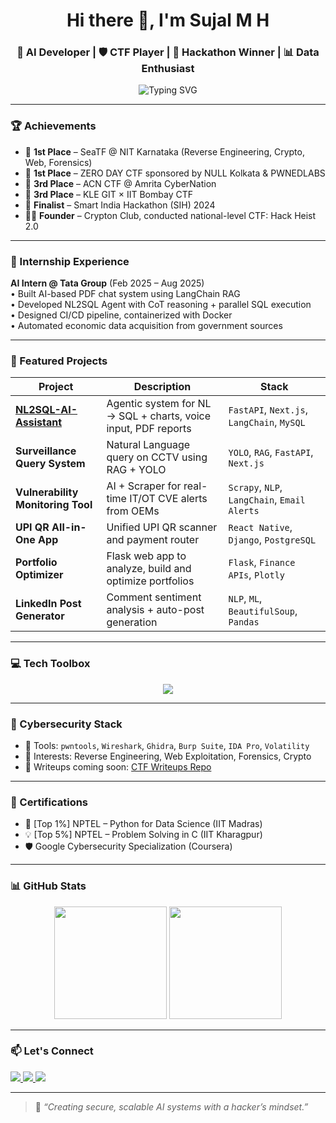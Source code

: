 <h1 align="center">Hi there 👋, I'm Sujal M H</h1>
<h3 align="center">🚀 AI Developer | 🛡️ CTF Player | 🎯 Hackathon Winner | 📊 Data Enthusiast</h3>

<p align="center">
  <img src="https://readme-typing-svg.herokuapp.com?font=Fira+Code&duration=2500&pause=1000&center=true&vCenter=true&width=435&lines=AI+%26+Cybersecurity+Enthusiast;Hackathon+%2B+CTF+Winner;FastAPI+%2B+LangChain+%2B+RAG+Ninja" alt="Typing SVG" />
</p>

---

### 🏆 Achievements

- 🥇 **1st Place** – SeaTF @ NIT Karnataka (Reverse Engineering, Crypto, Web, Forensics)
- 🥇 **1st Place** – ZERO DAY CTF sponsored by NULL Kolkata & PWNEDLABS
- 🥉 **3rd Place** – ACN CTF @ Amrita CyberNation
- 🥉 **3rd Place** – KLE GIT × IIT Bombay CTF
- 🏁 **Finalist** – Smart India Hackathon (SIH) 2024
- 🧑‍💻 **Founder** – Crypton Club, conducted national-level CTF: Hack Heist 2.0

---

### 💼 Internship Experience

**AI Intern @ Tata Group** (Feb 2025 – Aug 2025)  
• Built AI-based PDF chat system using LangChain RAG  
• Developed NL2SQL Agent with CoT reasoning + parallel SQL execution  
• Designed CI/CD pipeline, containerized with Docker  
• Automated economic data acquisition from government sources

---

### 🚀 Featured Projects

| Project | Description | Stack |
|--------|-------------|-------|
| **[NL2SQL-AI-Assistant](https://github.com/sujalmh)** | Agentic system for NL → SQL + charts, voice input, PDF reports | `FastAPI`, `Next.js`, `LangChain`, `MySQL` |
| **Surveillance Query System** | Natural Language query on CCTV using RAG + YOLO | `YOLO`, `RAG`, `FastAPI`, `Next.js` |
| **Vulnerability Monitoring Tool** | AI + Scraper for real-time IT/OT CVE alerts from OEMs | `Scrapy`, `NLP`, `LangChain`, `Email Alerts` |
| **UPI QR All-in-One App** | Unified UPI QR scanner and payment router | `React Native`, `Django`, `PostgreSQL` |
| **Portfolio Optimizer** | Flask web app to analyze, build and optimize portfolios | `Flask`, `Finance APIs`, `Plotly` |
| **LinkedIn Post Generator** | Comment sentiment analysis + auto-post generation | `NLP`, `ML`, `BeautifulSoup`, `Pandas` |

---

### 💻 Tech Toolbox

<p align="center">
  <img src="https://skillicons.dev/icons?i=python,fastapi,react,nextjs,django,flask,postgresql,mysql,docker,azure,js,html,css,git,bash" />
</p>

---

### 🔐 Cybersecurity Stack

- 🧰 Tools: `pwntools`, `Wireshark`, `Ghidra`, `Burp Suite`, `IDA Pro`, `Volatility`
- 🧠 Interests: Reverse Engineering, Web Exploitation, Forensics, Crypto
- 📂 Writeups coming soon: [CTF Writeups Repo](https://github.com/sujalmh)

---

### 📜 Certifications

- 🧮 [Top 1%] NPTEL – Python for Data Science (IIT Madras)
- 💡 [Top 5%] NPTEL – Problem Solving in C (IIT Kharagpur)
- 🛡️ Google Cybersecurity Specialization (Coursera)

---

### 📊 GitHub Stats

<p align="center">
  <img src="https://github-readme-stats.vercel.app/api?username=sujalmh&show_icons=true&theme=radical" height="180"/>
  <img src="https://github-readme-stats.vercel.app/api/top-langs/?username=sujalmh&layout=compact&theme=radical" height="180"/>
</p>

---

### 📫 Let's Connect

<p align="left">
  <a href="mailto:sujalmh9@gmail.com">
    <img src="https://img.shields.io/badge/Gmail-red?style=for-the-badge&logo=gmail&logoColor=white" />
  </a>
  <a href="https://linkedin.com/in/sujalmh" target="_blank">
    <img src="https://img.shields.io/badge/LinkedIn-blue?style=for-the-badge&logo=linkedin&logoColor=white" />
  </a>
  <a href="https://github.com/sujalmh" target="_blank">
    <img src="https://img.shields.io/badge/GitHub-black?style=for-the-badge&logo=github&logoColor=white" />
  </a>
</p>

---

> 💭 *“Creating secure, scalable AI systems with a hacker’s mindset.”*

